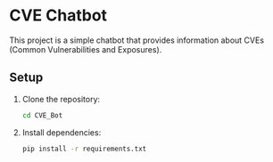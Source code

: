 # CVE Chatbot

This project is a simple chatbot that provides information about CVEs (Common Vulnerabilities and Exposures).

## Setup

1. Clone the repository:

    ```bash
    cd CVE_Bot
    ```

2. Install dependencies:

   ```bash
   pip install -r requirements.txt
   ```
